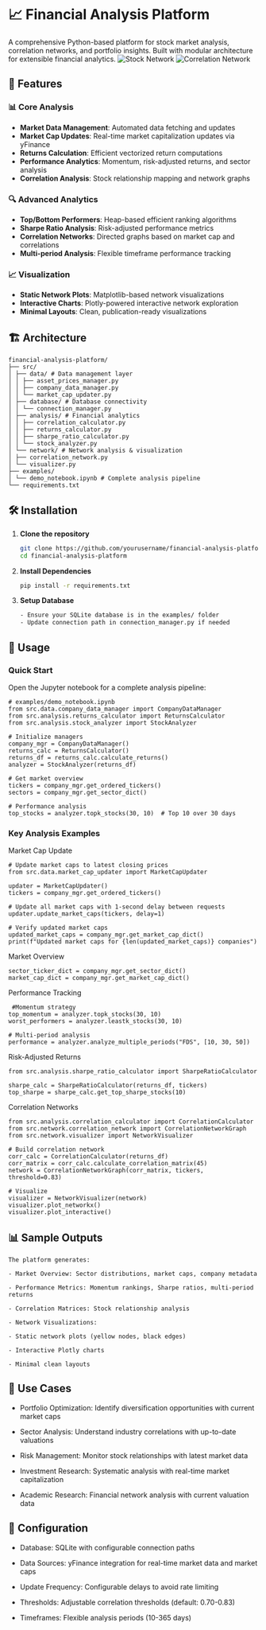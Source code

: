 # 📈 Financial Analysis Platform

A comprehensive Python-based platform for stock market analysis, correlation networks, and portfolio insights. Built with modular architecture for extensible financial analytics.
![Stock Network](https://github.com/AshishKothariii/sp500-network-analysis/raw/main/examples/stock_network.png)
![Correlation Network](https://github.com/AshishKothariii/sp500-network-analysis/raw/main/examples/correlation_network.png)

## 🚀 Features

### 📊 Core Analysis

- **Market Data Management**: Automated data fetching and updates
- **Market Cap Updates**: Real-time market capitalization updates via yFinance
- **Returns Calculation**: Efficient vectorized return computations
- **Performance Analytics**: Momentum, risk-adjusted returns, and sector analysis
- **Correlation Analysis**: Stock relationship mapping and network graphs

### 🔍 Advanced Analytics

- **Top/Bottom Performers**: Heap-based efficient ranking algorithms
- **Sharpe Ratio Analysis**: Risk-adjusted performance metrics
- **Correlation Networks**: Directed graphs based on market cap and correlations
- **Multi-period Analysis**: Flexible timeframe performance tracking

### 📈 Visualization

- **Static Network Plots**: Matplotlib-based network visualizations
- **Interactive Charts**: Plotly-powered interactive network exploration
- **Minimal Layouts**: Clean, publication-ready visualizations

## 🏗️ Architecture

```
financial-analysis-platform/
├── src/
│ ├── data/ # Data management layer
│ │ ├── asset_prices_manager.py
│ │ ├── company_data_manager.py
│ │ └── market_cap_updater.py
│ ├── database/ # Database connectivity
│ │ └── connection_manager.py
│ ├── analysis/ # Financial analytics
│ │ ├── correlation_calculator.py
│ │ ├── returns_calculator.py
│ │ ├── sharpe_ratio_calculator.py
│ │ └── stock_analyzer.py
│ └── network/ # Network analysis & visualization
│ ├── correlation_network.py
│ └── visualizer.py
├── examples/
│ └── demo_notebook.ipynb # Complete analysis pipeline
└── requirements.txt
```

## 🛠️ Installation

1. **Clone the repository**
   ```bash
   git clone https://github.com/yourusername/financial-analysis-platform.git
   cd financial-analysis-platform

   ```
2. **Install Dependencies**
   ```bash
   pip install -r requirements.txt
   ```
3. **Setup Database**
   ```bash
   - Ensure your SQLite database is in the examples/ folder
   - Update connection path in connection_manager.py if needed
   ```

## 📖 Usage

### Quick Start

Open the Jupyter notebook for a complete analysis pipeline:

```
# examples/demo_notebook.ipynb
from src.data.company_data_manager import CompanyDataManager
from src.analysis.returns_calculator import ReturnsCalculator
from src.analysis.stock_analyzer import StockAnalyzer

# Initialize managers
company_mgr = CompanyDataManager()
returns_calc = ReturnsCalculator()
returns_df = returns_calc.calculate_returns()
analyzer = StockAnalyzer(returns_df)

# Get market overview
tickers = company_mgr.get_ordered_tickers()
sectors = company_mgr.get_sector_dict()

# Performance analysis
top_stocks = analyzer.topk_stocks(30, 10)  # Top 10 over 30 days
```

### Key Analysis Examples

Market Cap Update

```
# Update market caps to latest closing prices
from src.data.market_cap_updater import MarketCapUpdater

updater = MarketCapUpdater()
tickers = company_mgr.get_ordered_tickers()

# Update all market caps with 1-second delay between requests
updater.update_market_caps(tickers, delay=1)

# Verify updated market caps
updated_market_caps = company_mgr.get_market_cap_dict()
print(f"Updated market caps for {len(updated_market_caps)} companies")

```

Market Overview

```# Sector distribution, market caps, company info
sector_ticker_dict = company_mgr.get_sector_dict()
market_cap_dict = company_mgr.get_market_cap_dict()
```

Performance Tracking

```
 #Momentum strategy
top_momentum = analyzer.topk_stocks(30, 10)
worst_performers = analyzer.leastk_stocks(30, 10)

# Multi-period analysis
performance = analyzer.analyze_multiple_periods("FDS", [10, 30, 50])
```

Risk-Adjusted Returns

```
from src.analysis.sharpe_ratio_calculator import SharpeRatioCalculator

sharpe_calc = SharpeRatioCalculator(returns_df, tickers)
top_sharpe = sharpe_calc.get_top_sharpe_stocks(10)
```

Correlation Networks

```
from src.analysis.correlation_calculator import CorrelationCalculator
from src.network.correlation_network import CorrelationNetworkGraph
from src.network.visualizer import NetworkVisualizer

# Build correlation network
corr_calc = CorrelationCalculator(returns_df)
corr_matrix = corr_calc.calculate_correlation_matrix(45)
network = CorrelationNetworkGraph(corr_matrix, tickers, threshold=0.83)

# Visualize
visualizer = NetworkVisualizer(network)
visualizer.plot_networkx()
visualizer.plot_interactive()
```

## 📊 Sample Outputs

```
The platform generates:

- Market Overview: Sector distributions, market caps, company metadata

- Performance Metrics: Momentum rankings, Sharpe ratios, multi-period returns

- Correlation Matrices: Stock relationship analysis

- Network Visualizations:

- Static network plots (yellow nodes, black edges)

- Interactive Plotly charts

- Minimal clean layouts

```

## 🎯 Use Cases

- Portfolio Optimization: Identify diversification opportunities with current market caps

- Sector Analysis: Understand industry correlations with up-to-date valuations

- Risk Management: Monitor stock relationships with latest market data

- Investment Research: Systematic analysis with real-time market capitalization

- Academic Research: Financial network analysis with current valuation data

## 🔧 Configuration

- Database: SQLite with configurable connection paths

- Data Sources: yFinance integration for real-time market data and market caps

- Update Frequency: Configurable delays to avoid rate limiting

- Thresholds: Adjustable correlation thresholds (default: 0.70-0.83)

- Timeframes: Flexible analysis periods (10-365 days)
